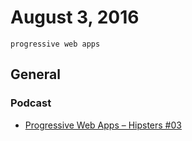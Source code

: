 # August 3, 2016

`progressive web apps`

## General

### Podcast

- [Progressive Web Apps – Hipsters #03](http://hipsters.tech/progressive-web-apps-hipsters-03/)
